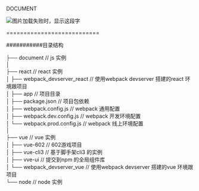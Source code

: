 DOCUMENT

<img src="https://github.com/chenhui4521582/document/blob/master/readme_img.jpg" alt="图片加载失败时，显示这段字" align=center/>  
  
  
===========================
  
###########目录结构  
  
├── document                          // js 实例  
│   
├── react                             // react 实例  
│   ├── webpack_devserver_react       // 使用webpack devserver 搭建的react 环境跟项目  
│       ├── app                       // 项目目录  
│       ├── package.json              // 项目包依赖  
│       ├── webpack.config.js         // webpack 通用配置  
│       ├── webpack.dev.config.js     // webpack 开发环境配置  
│       └── webpack.prod.config.js    // webpack 线上环境配置  
│    
├── vue                               // vue 实例  
│   ├── vue-602                       // 602游戏项目  
│   ├── vue-cli3                      // 基于脚手架cli3 的实例  
│   ├── vve-ui                        // 提交到npm 的全局组件库  
│   └── webpack_devserver_vue         // 使用webpack devserver 搭建的vue 环境跟项目  
└── node                          // node 实例  

